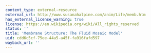 ```yaml
---
content_type: external-resource
external_url: http://www.susanahalpine.com/anim/Life/memb.htm
has_external_license_warning: true
license: https://en.wikipedia.org/wiki/All_rights_reserved
status: ''
title: 'Membrane Structure: The Fluid Mosaic Model'
uid: cdd6c5cf-75ee-44a5-a45f-fa916fafd597
wayback_url: ''
---
```

